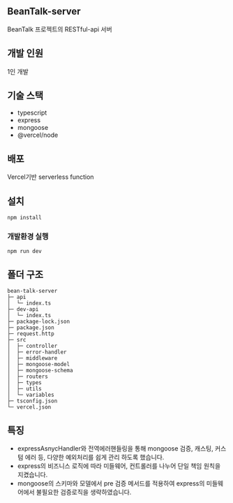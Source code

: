 ## BeanTalk-server
BeanTalk 프로젝트의 RESTful-api 서버

## 개발 인원
1인 개발

## 기술 스택
- typescript
- express
- mongoose
- @vercel/node

## 배포
Vercel기반 serverless function

## 설치
```
npm install
```

### 개발환경 실행
```
npm run dev
```

## 폴더 구조

```
bean-talk-server
├─ api
│  └─ index.ts
├─ dev-api
│  └─ index.ts
├─ package-lock.json
├─ package.json
├─ request.http
├─ src
│  ├─ controller
│  ├─ error-handler
│  ├─ middleware
│  ├─ mongoose-model
│  ├─ mongoose-schema
│  ├─ routers
│  ├─ types
│  ├─ utils
│  └─ variables
├─ tsconfig.json
└─ vercel.json
```

## 특징
- expressAsnycHandler와 전역에러핸들링을 통해 mongoose 검증, 캐스팅, 커스텀 에러 등, 다양한 예외처리를 쉽게 관리 하도록 했습니다.
- express의 비즈니스 로직에 따라 미들웨어, 컨트롤러를 나누어 단일 책임 원칙을 지켰습니다.
- mongoose의 스키마와 모델에서 pre 검증 메서드를 적용하여 express의 미들웨어에서 불필요한 검증로직을 생략하였습니다.
